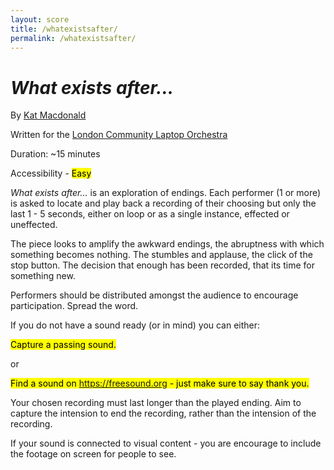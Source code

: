 ```yaml
---
layout: score
title: /whatexistsafter/
permalink: /whatexistsafter/
---
```


<h1><i>What exists after...</i></h1>

By [Kat Macdonald][kat]

Written for the [London Community Laptop Orchestra][lclo]

Duration: ~15 minutes

Accessibility - <mark>Easy</mark>

*What exists after...* is an exploration of endings. Each performer (1 or more) is asked to locate and play back a recording of their choosing but only the last 1 - 5 seconds, either on loop or as a single instance, effected or uneffected. 

The piece looks to amplify the awkward endings, the abruptness with which something becomes nothing. The stumbles and applause, the click of the stop button. The decision that enough has been recorded, that its time for something new.

Performers should be distributed amongst the audience to encourage participation. Spread the word.

If you do not have a sound ready (or in mind) you can either:

<mark>Capture a passing sound.</mark>

or

<mark>Find a sound on <a href="https://freesound.org">https://freesound.org</a> - just make sure to say thank you.</mark>

Your chosen recording must last longer than the played ending. Aim to capture the intension to end the recording, rather than the intension of the recording.

If your sound is connected to visual content - you are encourage to include the footage on screen for people to see. 

[kat]:https://otherkat.com
[lclo]:https://lclo.otherkat.com
[free]: https://freesound.org